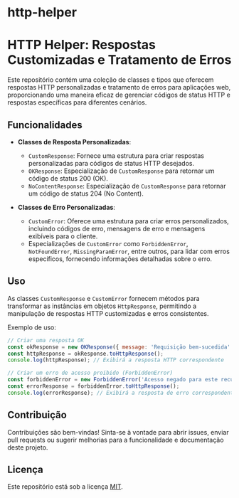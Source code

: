 # http-helper

# HTTP Helper: Respostas Customizadas e Tratamento de Erros

Este repositório contém uma coleção de classes e tipos que oferecem respostas HTTP personalizadas e tratamento de erros para aplicações web, proporcionando uma maneira eficaz de gerenciar códigos de status HTTP e respostas específicas para diferentes cenários.

## Funcionalidades

- **Classes de Resposta Personalizadas**:
  - `CustomResponse`: Fornece uma estrutura para criar respostas personalizadas para códigos de status HTTP desejados.
  - `OKResponse`: Especialização de `CustomResponse` para retornar um código de status 200 (OK).
  - `NoContentResponse`: Especialização de `CustomResponse` para retornar um código de status 204 (No Content).

- **Classes de Erro Personalizadas**:
  - `CustomError`: Oferece uma estrutura para criar erros personalizados, incluindo códigos de erro, mensagens de erro e mensagens exibíveis para o cliente.
  - Especializações de `CustomError` como `ForbiddenError`, `NotFoundError`, `MissingParamError`, entre outros, para lidar com erros específicos, fornecendo informações detalhadas sobre o erro.

## Uso

As classes `CustomResponse` e `CustomError` fornecem métodos para transformar as instâncias em objetos `HttpResponse`, permitindo a manipulação de respostas HTTP customizadas e erros consistentes.

Exemplo de uso:

```javascript
// Criar uma resposta OK
const okResponse = new OKResponse({ message: 'Requisição bem-sucedida' });
const httpResponse = okResponse.toHttpResponse();
console.log(httpResponse); // Exibirá a resposta HTTP correspondente

// Criar um erro de acesso proibido (ForbiddenError)
const forbiddenError = new ForbiddenError('Acesso negado para este recurso');
const errorResponse = forbiddenError.toHttpResponse();
console.log(errorResponse); // Exibirá a resposta de erro correspondente
```

## Contribuição

Contribuições são bem-vindas! Sinta-se à vontade para abrir issues, enviar pull requests ou sugerir melhorias para a funcionalidade e documentação deste projeto.

## Licença

Este repositório está sob a licença [MIT](https://github.com/guilopes04/http-helper/blob/main/LICENSE).
